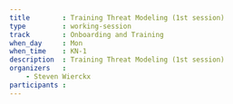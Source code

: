 ```yaml
---
title        : Training Threat Modeling (1st session)
type         : working-session
track        : Onboarding and Training
when_day     : Mon
when_time    : KN-1
description  : Training Threat Modeling (1st session)
organizers   :
    - Steven Wierckx
participants :
---
```



